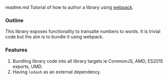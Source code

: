 readme.md
Tutorial of how to author a library using [webpack](https://github.com/webpack/webpack).

### Outline

This library exposes functionality to transalte numbers to words.
It is trivial code but the aim is to bundle it using webpack.

### Features

1. Bundling library code into all library targets ie CommonJS, AMD, ES2015 exports, UMD.
2. Having `lodash` as an external dependency. 
